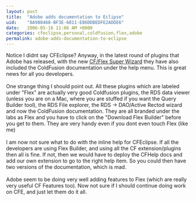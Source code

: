 ```yaml
---
layout: post
title:  "Adobe adds documentation to Eclipse"
uid:	"8A988468-BF3E-6011-E86DDBEDFE2ADDE6"
date:   2006-05-16 11:06 AM +0000
categories: cfeclipse,personal,coldfusion,flex,adobe
permalink: adobe-adds-documentation-to-eclipse
---
```

Notice I didnt say CFEclipse? Anyway, in the latest round of plugins that Adobe has released, with the new <a target="_blank" href="http://www.dcooper.org/blog//client/index.cfm?mode=entry&amp;entry=3A035639-4E22-1671-53EDEEE1CAA496A4">CF/Flex Super Wizard</a> they have also included the ColdFusion documentation under the help menu. This is great news for all you developers.<br /><br />One strange thing I should point out. All these plugins which are labeled under &quot;Flex&quot; are actually very good Coldfusion plugins, the RDS data viewer (unless you are on a Mac, where you are stuffed if you want the Query Builder tool), the RDS File explorer, the RDS -&gt; DAO/Active Rectod wizard and now the ColdFusion documentation. They are all branded under the labs as Flex and you have to click on the &quot;Download Flex Builder&quot; before you get to them. They are very handy even if you dont even touch Flex (like me)<br /><br />I am now not sure what to do with the inline help for CFEclipse. If all the developers are using Flex Builder, and using all the CF extension/plugins then all is fine. If not, then we would have to deploy the CFHelp docs and add our own extension to go to the right help item. So you could then have two versions of the documentation, which is mad.<br /><br />Adobe seem to be doing very well adding features to Flex (which are really very useful CF Features too). Now not sure if I should continue doing work on CFE, and just let them do it all.